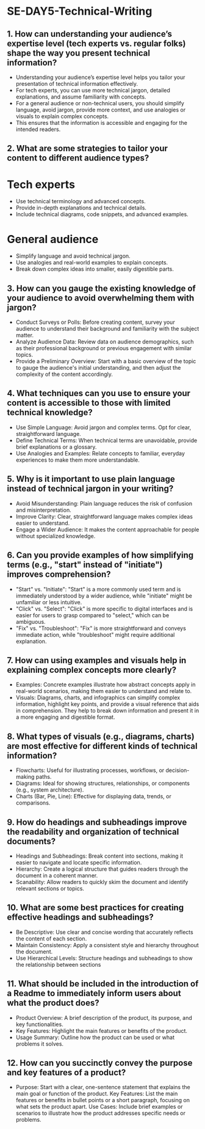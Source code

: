 # SE-DAY5-Technical-Writing
## 1. How can understanding your audience’s expertise level (tech experts vs. regular folks) shape the way you present technical information?
* Understanding your audience’s expertise level helps you tailor your presentation of technical information effectively.
* For tech experts, you can use more technical jargon, detailed explanations, and assume familiarity with concepts.
*  For a general audience or non-technical users, you should simplify language, avoid jargon, provide more context, and use analogies or visuals to explain complex concepts.
*  This ensures that the information is accessible and engaging for the intended readers.

  
## 2. What are some strategies to tailor your content to different audience types?
# Tech experts
* Use technical terminology and advanced concepts.
* Provide in-depth explanations and technical details.
* Include technical diagrams, code snippets, and advanced examples.
# General audience
* Simplify language and avoid technical jargon.
* Use analogies and real-world examples to explain concepts.
* Break down complex ideas into smaller, easily digestible parts.

  
## 3. How can you gauge the existing knowledge of your audience to avoid overwhelming them with jargon?
* Conduct Surveys or Polls: Before creating content, survey your audience to understand their background and familiarity with the subject matter.
* Analyze Audience Data: Review data on audience demographics, such as their professional background or previous engagement with similar topics.
* Provide a Preliminary Overview: Start with a basic overview of the topic to gauge the audience's initial understanding, and then adjust the complexity of the content accordingly.

  
## 4. What techniques can you use to ensure your content is accessible to those with limited technical knowledge?
* Use Simple Language: Avoid jargon and complex terms. Opt for clear, straightforward language.
* Define Technical Terms: When technical terms are unavoidable, provide brief explanations or a glossary.
* Use Analogies and Examples: Relate concepts to familiar, everyday experiences to make them more understandable.

  
## 5. Why is it important to use plain language instead of technical jargon in your writing?
* Avoid Misunderstanding: Plain language reduces the risk of confusion and misinterpretation.
* Improve Clarity: Clear, straightforward language makes complex ideas easier to understand.
* Engage a Wider Audience: It makes the content approachable for people without specialized knowledge.

  
## 6. Can you provide examples of how simplifying terms (e.g., "start" instead of "initiate") improves comprehension?
* "Start" vs. "Initiate": "Start" is a more commonly used term and is immediately understood by a wider audience, while "initiate" might be unfamiliar or less intuitive.
* "Click" vs. "Select": "Click" is more specific to digital interfaces and is easier for users to grasp compared to "select," which can be ambiguous.
* "Fix" vs. "Troubleshoot": "Fix" is more straightforward and conveys immediate action, while "troubleshoot" might require additional explanation.

  
## 7. How can using examples and visuals help in explaining complex concepts more clearly?
* Examples: Concrete examples illustrate how abstract concepts apply in real-world scenarios, making them easier to understand and relate to.
* Visuals: Diagrams, charts, and infographics can simplify complex information, highlight key points, and provide a visual reference that aids in comprehension. They help to break down information and present it in a more engaging and digestible format.

  
## 8. What types of visuals (e.g., diagrams, charts) are most effective for different kinds of technical information?
* Flowcharts: Useful for illustrating processes, workflows, or decision-making paths.
* Diagrams: Ideal for showing structures, relationships, or components (e.g., system architecture).
* Charts (Bar, Pie, Line): Effective for displaying data, trends, or comparisons.

  
## 9. How do headings and subheadings improve the readability and organization of technical documents?
* Headings and Subheadings: Break content into sections, making it easier to navigate and locate specific information.
* Hierarchy: Create a logical structure that guides readers through the document in a coherent manner.
* Scanability: Allow readers to quickly skim the document and identify relevant sections or topics.

  
## 10. What are some best practices for creating effective headings and subheadings?
* Be Descriptive: Use clear and concise wording that accurately reflects the content of each section.
* Maintain Consistency: Apply a consistent style and hierarchy throughout the document.
* Use Hierarchical Levels: Structure headings and subheadings to show the relationship between sections

  
## 11. What should be included in the introduction of a Readme to immediately inform users about what the product does?
* Product Overview: A brief description of the product, its purpose, and key functionalities.
* Key Features: Highlight the main features or benefits of the product.
* Usage Summary: Outline how the product can be used or what problems it solves.

  
## 12. How can you succinctly convey the purpose and key features of a product?
* Purpose: Start with a clear, one-sentence statement that explains the main goal or function of the product.
Key Features: List the main features or benefits in bullet points or a short paragraph, focusing on what sets the product apart.
Use Cases: Include brief examples or scenarios to illustrate how the product addresses specific needs or problems.
